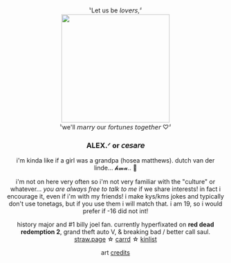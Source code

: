 <div id="header" align="center"> 
  〝Let us be 𝘭𝘰𝘷𝘦𝘳𝘴,〞
  
<div id="header" align="center">
  <img src="https://i.imghippo.com/files/Mqfl7167DhU.jpg" alt="" border="0" width="250">
</div>
〝we'll 𝘮𝘢𝘳𝘳𝘺 our 𝘧𝘰𝘳𝘵𝘶𝘯𝘦𝘴 𝘵𝘰𝘨𝘦𝘵𝘩𝘦𝘳 ♡〞

  


### ALEX.ᐟ or 𝘤𝘦𝘴𝘢𝘳𝘦 
i'm kinda like if a girl was a grandpa (hosea matthews). dutch van der linde... 𝓱𝓶𝓾.. 🌹

i'm not on here very often so i'm not very familiar with the "culture" or whatever... _you are always free to talk to me_ if we share interests! in fact i encourage it, even if i'm with my friends! i make kys/kms jokes and typically don't use tonetags, but if you use them i will match that. i am 19, so i would prefer if -16 did not int!

history major and #1 billy joel fan. currently hyperfixated on __red dead redemption 2__, grand theft auto V, & breaking bad / better call saul.
<br> [straw.page](https://silverdollar.straw.page/) ☆ [carrd](https://sharpshooter.ju.mp/#) ☆ [kinlist](https://rentry.co/theheartland)

art [credits](https://www.tumblr.com/maturiin)

 <img src="https://i.imghippo.com/files/aKs2757no.png" alt="" border="0"> <img src="https://i.imghippo.com/files/rcX3001PM.png" alt="" border="0">
<br> <img src="https://i.imghippo.com/files/Gg4086wc.webp" alt="" border="0"> <img src="https://i.imghippo.com/files/LWbg6059L.png" alt="" border="0">
<img src="https://i.imghippo.com/files/Yxk8087te.webp" alt="" border="0"> <img src="https://i.imghippo.com/files/IUuT6699E.webp" alt="" border="0">
<br> <img src="https://i.imghippo.com/files/HXLf6024Vow.gif" alt="" border="0"> <img src="https://i.imghippo.com/files/UHRT7032k.webp" alt="" border="0"> <img src="https://i.imghippo.com/files/mRq6414Q.webp" alt="" border="0"> <img src="https://i.imghippo.com/files/fXgk2693NeU.webp" alt="" border="0"> <img src="https://i.imghippo.com/files/Jr5727DZs.webp" alt="" border="0">
<br> <img src="https://i.imghippo.com/files/GUu7774bu.webp" alt="" border="0"> <img src="https://i.imghippo.com/files/XnmC5791Fk.webp" alt="" border="0"> <img src="https://i.imghippo.com/files/txD7345fuA.webp" alt="" border="0"> <img src="https://i.imghippo.com/files/tRl1669PY.webp" alt="" border="0">
